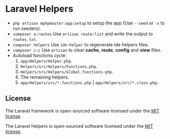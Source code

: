 # Laravel Helpers

- `php artisan mphpmaster:app:setup` to setup the app (Use `--seed` or `-s` to run seeders).
- `composer a:routes` Use `artisan route:list` and write the output to `routes.txt`.
- `composer helpers` Use `ide-helper` to regenerate ide helpers files.
- `composer c:c` Use `artisan` to clear **cache**, **route**, **config** and **view** files.
- Autoload functions cycle:
    1. `app/Helpers/Helper.php`.
    2. `Helpers/src/Helpers/Functions.php`.
    3. `Helpers/src/Helpers/Global.functions.php`.
    4. The remaining helpers.
    5. `app/Helpers/src/*.functions.php` | `app/Helpers/src/*.class.php`.


## License

The Laravel framework is open-sourced software licensed under the [MIT license](https://opensource.org/licenses/MIT).

The Laravel Helpers is open-sourced software licensed under the [MIT license](https://opensource.org/licenses/MIT).
